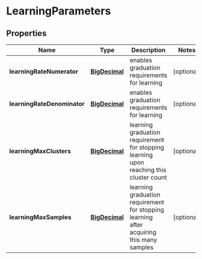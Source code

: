 # LearningParameters

## Properties
Name | Type | Description | Notes
------------ | ------------- | ------------- | -------------
**learningRateNumerator** | [**BigDecimal**](BigDecimal.md) | enables graduation requirements for learning |  [optional]
**learningRateDenominator** | [**BigDecimal**](BigDecimal.md) | enables graduation requirements for learning |  [optional]
**learningMaxClusters** | [**BigDecimal**](BigDecimal.md) | learning graduation requirement for stopping learning upon reaching this cluster count |  [optional]
**learningMaxSamples** | [**BigDecimal**](BigDecimal.md) | learning graduation requirement for stopping learning after acquiring this many samples |  [optional]
